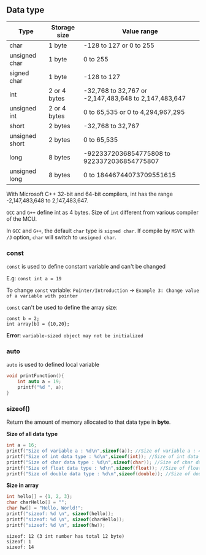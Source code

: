 ## Data type

| Type | Storage size|Value range|
| ------- |------|------|
|char |1 byte|-128 to 127 or 0 to 255|		
|unsigned char |1 byte|0 to 255|		
|signed char |1 byte|-128 to 127|		
|int |2 or 4 bytes|-32,768 to 32,767 or -2,147,483,648 to 2,147,483,647|		
|unsigned int |2 or 4 bytes|0 to 65,535 or 0 to 4,294,967,295|		
|short |2 bytes|-32,768 to 32,767|		
|unsigned short	 |2 bytes|0 to 65,535|
|long	 |8 bytes|-9223372036854775808 to 9223372036854775807|		
|unsigned long|8 bytes|0 to 18446744073709551615|		

With Microsoft C++ 32-bit and 64-bit compilers, int has the range -2,147,483,648 to 2,147,483,647.

``GCC`` and ``G++`` define int as 4 bytes. Size of ``int`` different from various compiler of the MCU.

In ``GCC`` and ``G++``, the default ``char`` type is ``signed char``. If compile by ``MSVC`` with ``/J`` option, ``char`` will switch to ``unsigned char``.

### const

``const`` is used to define constant variable and can't be changed

E.g: ``const int a = 19``

To change ``const`` variable: ``Pointer/Introduction`` -> ``Example 3: Change value of a variable with pointer``

``const`` can't be used to define the array size:

```
const b = 2;
int array[b] = {10,20};
```

**Error**:  ``variable-sized object may not be initialized``

### auto

``auto`` is used to defined local variable

```c
void printFunction(){
	int auto a = 19;
	printf("%d ", a);
}
```

### sizeof()

Return the amount of memory allocated to that data type in **byte**.

**Size of all data type**

```c
int a = 16;
printf("Size of variable a : %d\n",sizeof(a)); //Size of variable a : 4
printf("Size of int data type : %d\n",sizeof(int)); //Size of int data type : 4
printf("Size of char data type : %d\n",sizeof(char)); //Size of char data type : 1
printf("Size of float data type : %d\n",sizeof(float)); //Size of float data type : 4
printf("Size of double data type : %d\n",sizeof(double)); //Size of double data type : 8    
```   

**Size in array**

```c
int hello[] = {1, 2, 3};
char charHello[] = "";
char hw[] = "Hello, World!";
printf("sizeof: %d \n", sizeof(hello));
printf("sizeof: %d \n", sizeof(charHello));
printf("sizeof: %d \n", sizeof(hw));
```

```
sizeof: 12 (3 int number has total 12 byte)
sizeof: 1 
sizeof: 14
```

